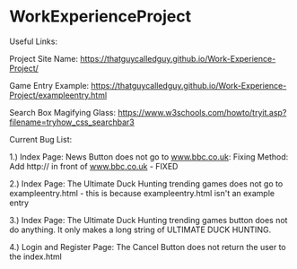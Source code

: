 # WorkExperienceProject

Useful Links:

 Project Site Name:
  https://thatguycalledguy.github.io/Work-Experience-Project/
 
 Game Entry Example:
  https://thatguycalledguy.github.io/Work-Experience-Project/exampleentry.html
 
 Search Box Magifying Glass:
  https://www.w3schools.com/howto/tryit.asp?filename=tryhow_css_searchbar3

Current Bug List:

1.) Index Page: News Button does not go to www.bbc.co.uk: Fixing Method: Add http:// in front of www.bbc.co.uk - FIXED

2.) Index Page: The Ultimate Duck Hunting trending games does not go to exampleentry.html - this is because exampleentry.html isn't an example entry

3.) Index Page: The Ultimate Duck Hunting trending games button does not do anything. It only makes a long string of ULTIMATE DUCK HUNTING.

4.) Login and Register Page: The Cancel Button does not return the user to the index.html
